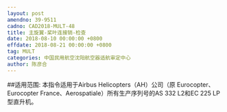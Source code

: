```yaml
---
layout: post
amendno: 39-9511
cadno: CAD2018-MULT-48
title: 主旋翼-桨叶连接销-检查
date: 2018-08-10 00:00:00 +0800
effdate: 2018-08-21 00:00:00 +0800
tag: MULT
categories: 中国民用航空沈阳航空器适航审定中心
author: 陈彦合
---
```


##适用范围:
本指令适用于Airbus Helicopters（AH）公司（原 Eurocopter、Eurocopter France、Aerospatiale）所有生产序列号的AS 332 L2和EC 225 LP型直升机。

